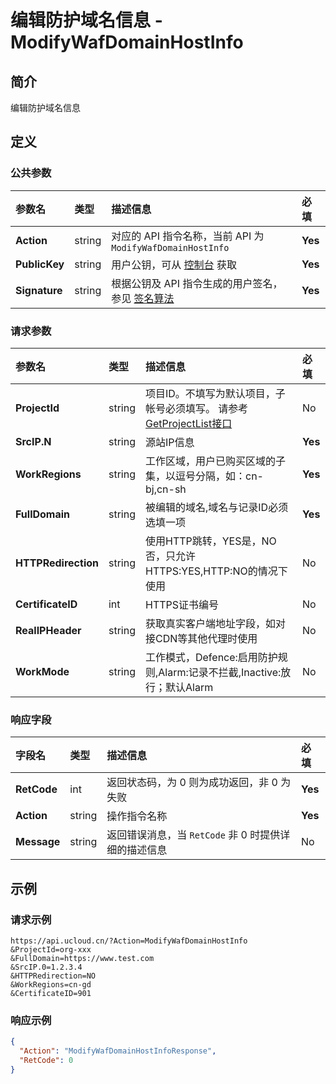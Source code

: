 # 编辑防护域名信息 - ModifyWafDomainHostInfo

## 简介

编辑防护域名信息








## 定义

### 公共参数

| 参数名 | 类型 | 描述信息 | 必填 |
|:---|:---|:---|:---|
| **Action**     | string  | 对应的 API 指令名称，当前 API 为 `ModifyWafDomainHostInfo`                        | **Yes** |
| **PublicKey**  | string  | 用户公钥，可从 [控制台](https://console.ucloud.cn/uapi/apikey) 获取                                             | **Yes** |
| **Signature**  | string  | 根据公钥及 API 指令生成的用户签名，参见 [签名算法](api/summary/signature.md)  | **Yes** |

### 请求参数

| 参数名 | 类型 | 描述信息 | 必填 |
|:---|:---|:---|:---|
| **ProjectId** | string | 项目ID。不填写为默认项目，子帐号必须填写。 请参考[GetProjectList接口](api/summary/get_project_list) |No|
| **SrcIP.N** | string | 源站IP信息 |**Yes**|
| **WorkRegions** | string | 工作区域，用户已购买区域的子集，以逗号分隔，如：cn-bj,cn-sh |**Yes**|
| **FullDomain** | string | 被编辑的域名,域名与记录ID必须选填一项 |**Yes**|
| **HTTPRedirection** | string | 使用HTTP跳转，YES是，NO否，只允许HTTPS:YES,HTTP:NO的情况下使用 |No|
| **CertificateID** | int | HTTPS证书编号 |No|
| **RealIPHeader** | string | 获取真实客户端地址字段，如对接CDN等其他代理时使用 |No|
| **WorkMode** | string | 工作模式，Defence:启用防护规则,Alarm:记录不拦截,Inactive:放行；默认Alarm |No|

### 响应字段

| 字段名 | 类型 | 描述信息 | 必填 |
|:---|:---|:---|:---|
| **RetCode** | int | 返回状态码，为 0 则为成功返回，非 0 为失败 |**Yes**|
| **Action** | string | 操作指令名称 |**Yes**|
| **Message** | string | 返回错误消息，当 `RetCode` 非 0 时提供详细的描述信息 |No|




## 示例

### 请求示例
    
```
https://api.ucloud.cn/?Action=ModifyWafDomainHostInfo
&ProjectId=org-xxx
&FullDomain=https://www.test.com
&SrcIP.0=1.2.3.4
&HTTPRedirection=NO
&WorkRegions=cn-gd
&CertificateID=901
```

### 响应示例
    
```json
{
  "Action": "ModifyWafDomainHostInfoResponse",
  "RetCode": 0
}
```






